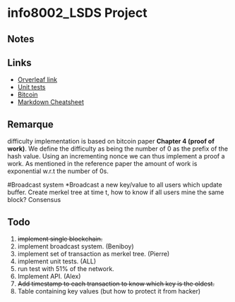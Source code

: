 # info8002_LSDS Project

## Notes

## Links

- [Orverleaf link](https://www.overleaf.com/5154783312jffsnfwyqfqp)
- [Unit tests](https://docs.python.org/3.5/library/unittest.html)
- [Bitcoin](https://bitcoin.org/bitcoin.pdf)
- [Markdown Cheatsheet](https://github.com/adam-p/markdown-here/wiki/Markdown-Cheatsheet)

## Remarque

difficulty implementation is based on bitcoin paper __Chapter 4 (proof of work)__.
We define the difficulty as being the number of 0 as the prefix of the hash value.
Using an incrementing nonce we can thus implement a proof a work. As mentioned in
the reference paper the amount of work is exponential w.r.t the number of 0s.

#Broadcast system
  *Broadcast a new key/value to all users which update buffer. Create merkel tree at time t,
   how to know if all users mine the same block? Consensus
## Todo

1. ~~implement single blockchain.~~
2. implement broadcast system. (Beniboy)
3. implement set of transaction as merkel tree. (Pierre)
4. implement unit tests. (ALL)
5. run test with 51% of the network.
6. Implement API. (Alex)
7. ~~Add timestamp to each transaction to know which key is the oldest.~~
8. Table containing key values (but how to protect it from hacker)
